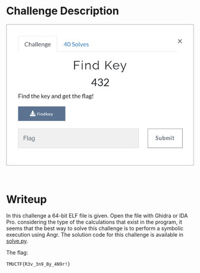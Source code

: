 # Challenge Description
<p align="center">
  <img src="Challenge.png">
</p>
<br>

# Writeup
In this challenge a 64-bit ELF file is given. Open the file with Ghidra or IDA Pro.
considering the type of the calculations that exist in the program, it seems that the best way to solve this challenge is to perform a symbolic execution using Angr.
The solution code for this challenge is available in [solve.py](https://github.com/TMUCTF/TMUCTF-2021/blob/main/Reversing/Find%20Key/Writeup%20Files/solve.py).

The flag:
```
TMUCTF{R3v_3n9_By_4N9r!}
```

